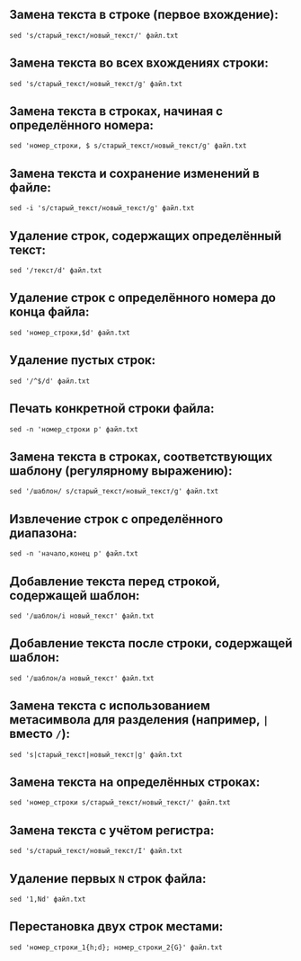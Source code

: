 ## Замена текста в строке (первое вхождение):

```
sed 's/старый_текст/новый_текст/' файл.txt
```

## Замена текста во всех вхождениях строки:

```
sed 's/старый_текст/новый_текст/g' файл.txt
```

## Замена текста в строках, начиная с определённого номера:

```
sed 'номер_строки, $ s/старый_текст/новый_текст/g' файл.txt
```

## Замена текста и сохранение изменений в файле:

```
sed -i 's/старый_текст/новый_текст/g' файл.txt
```

## Удаление строк, содержащих определённый текст:

```
sed '/текст/d' файл.txt
```

## Удаление строк с определённого номера до конца файла:

```
sed 'номер_строки,$d' файл.txt
```

## Удаление пустых строк:

```
sed '/^$/d' файл.txt
```

## Печать конкретной строки файла:

```
sed -n 'номер_строки p' файл.txt
```

## Замена текста в строках, соответствующих шаблону (регулярному выражению):

```
sed '/шаблон/ s/старый_текст/новый_текст/g' файл.txt
```

## Извлечение строк с определённого диапазона:

```
sed -n 'начало,конец p' файл.txt
```

## Добавление текста перед строкой, содержащей шаблон:

```
sed '/шаблон/i новый_текст' файл.txt
```

## Добавление текста после строки, содержащей шаблон:

```
sed '/шаблон/a новый_текст' файл.txt
```

## Замена текста с использованием метасимвола для разделения (например, `|` вместо `/`):

```
sed 's|старый_текст|новый_текст|g' файл.txt
```

## Замена текста на определённых строках:

```
sed 'номер_строки s/старый_текст/новый_текст/' файл.txt
```

## Замена текста с учётом регистра:

```
sed 's/старый_текст/новый_текст/I' файл.txt
```

## Удаление первых `N` строк файла:

```
sed '1,Nd' файл.txt
```

## Перестановка двух строк местами:

```
sed 'номер_строки_1{h;d}; номер_строки_2{G}' файл.txt
```